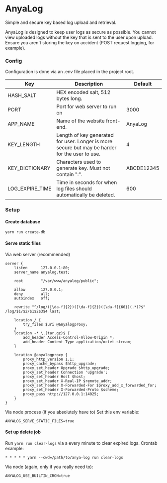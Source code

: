 # AnyaLog
Simple and secure key based log upload and retrieval.

AnyaLog is designed to keep user logs as secure as possible. You cannot view uploaded logs without the key that is sent to the user upon upload.  
Ensure you aren't storing the key on accident (POST request logging, for example).

### Config
Configuration is done via an .env file placed in the project root.  

| Key               | Description                                                                                    | Default    |
| ----------------- | ---------------------------------------------------------------------------------------------- | ---------- |
| HASH_SALT         | HEX encoded salt, 512 bytes long.                                                              |            |
| PORT              | Port for web server to run on                                                                  | 3000       |
| APP_NAME          | Name of the website front-end.                                                                 | AnyaLog    |
| KEY_LENGTH        | Length of key generated for user. Longer is more secure but may be harder for the user to use. | 4          |
| KEY_DICTIONARY    | Characters used to generate key. Must not contain ":".                                         | ABCDE12345 |
| LOG_EXPIRE_TIME   | Time in seconds for when log files should automatically be deleted.                            | 600        |


### Setup
#### Create database
```
yarn run create-db
```

#### Serve static files
Via web server (recommended)
```
server {
	listen		127.0.0.1:80;
	server_name	anyalog.test;
	
	root		"/var/www/anyalog/public";

	allow		127.0.0.1;
	deny		all;
	autoindex	off;

	rewrite "^/log/([\da-f]{2})([\da-f]{2})([\da-f]{60})(.*)?$" /log/$1/$2/$1$2$3$4 last;

	location / {
		try_files $uri @anyalogproxy;
	}
	location ~* \.(tar.gz)$ {
		add_header Access-Control-Allow-Origin *;
		add_header Content-Type application/octet-stream;
	}

	location @anyalogproxy {
		proxy_http_version 1.1;
		proxy_cache_bypass $http_upgrade;
		proxy_set_header Upgrade $http_upgrade;
		proxy_set_header Connection 'upgrade';
		proxy_set_header Host $host;
		proxy_set_header X-Real-IP $remote_addr;
		proxy_set_header X-Forwarded-For $proxy_add_x_forwarded_for;
		proxy_set_header X-Forwarded-Proto $scheme;
		proxy_pass http://127.0.0.1:14025;
	}
}
```

Via node process (if you absolutely have to)
Set this env variable:
```
ANYALOG_SERVE_STATIC_FILES=true
```

#### Set up delete job
Run `yarn run clear-logs` via a every minute to clear expired logs.
Crontab example:
```
* * * * * yarn --cwd=/path/to/anya-log run clear-logs
```

Via node (again, only if you really need to):
```
ANYALOG_USE_BUILTIN_CRON=true
```
